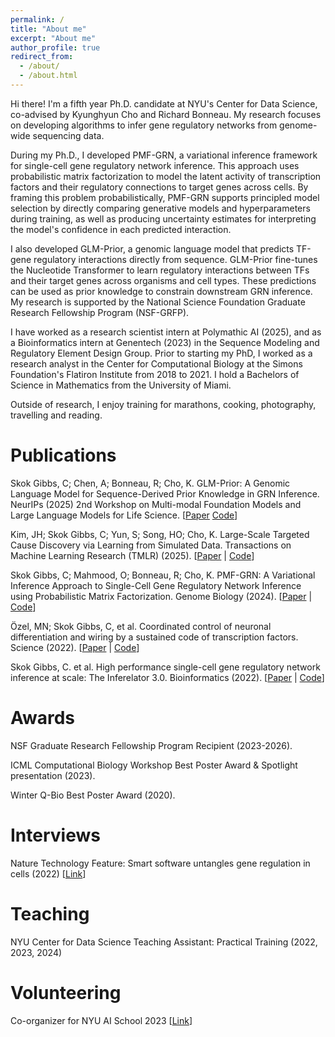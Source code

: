 ```yaml
---
permalink: /
title: "About me"
excerpt: "About me"
author_profile: true
redirect_from: 
  - /about/
  - /about.html
---
```


Hi there! I'm a fifth year Ph.D. candidate at NYU's Center for Data Science, co-advised by Kyunghyun Cho and Richard Bonneau. 
My research focuses on developing algorithms to infer gene regulatory networks from genome-wide sequencing data. 

During my Ph.D., I developed PMF-GRN, a variational inference framework for single-cell gene regulatory network inference.
This approach uses probabilistic matrix factorization to model the latent activity of transcription factors and their regulatory connections to target genes across cells.
By framing this problem probabilistically, PMF-GRN supports principled model selection by directly comparing generative models and hyperparameters during training,
as well as producing uncertainty estimates for interpreting the model's confidence in each predicted interaction.

I also developed GLM-Prior, a genomic language model that predicts TF-gene regulatory interactions directly from sequence.
GLM-Prior fine-tunes the Nucleotide Transformer to learn regulatory interactions between TFs and their target genes across organisms and cell types.
These predictions can be used as prior knowledge to constrain downstream GRN inference. 
My research is supported by the National Science Foundation Graduate Research Fellowship Program (NSF-GRFP).

I have worked as a research scientist intern at Polymathic AI (2025), and as a Bioinformatics intern at Genentech (2023) in the Sequence Modeling and Regulatory Element Design Group. 
Prior to starting my PhD, I worked as a research analyst in the Center for Computational Biology at the Simons Foundation's Flatiron Institute from 2018 to 2021. 
I hold a Bachelors of Science in Mathematics from the University of Miami.

Outside of research, I enjoy training for marathons, cooking, photography, travelling and reading.

# Publications
Skok Gibbs, C; Chen, A; Bonneau, R; Cho, K.
GLM-Prior: A Genomic Language Model for Sequence-Derived Prior Knowledge in GRN Inference.
NeurIPs (2025) 2nd Workshop on Multi-modal Foundation Models and Large Language Models for Life Science.
[[Paper](https://openreview.net/forum?id=TIUUcBIuk6)
[Code](https://github.com/cskokgibbs/GLM-Prior)]

Kim, JH; Skok Gibbs, C; Yun, S; Song, HO; Cho, K. 
Large-Scale Targeted Cause Discovery via Learning from Simulated Data.
Transactions on Machine Learning Research (TMLR) (2025).
[[Paper](https://openreview.net/forum?id=NVgy29IQw8) |
 [Code](https://github.com/snu-mllab/Targeted-Cause-Discovery)]

Skok Gibbs, C; Mahmood, O; Bonneau, R; Cho, K.
PMF-GRN: A Variational Inference Approach to Single-Cell Gene Regulatory Network Inference using Probabilistic Matrix Factorization.
Genome Biology (2024).
[[Paper](https://doi.org/10.1186/s13059-024-03226-6) | 
[Code](https://github.com/nyu-dl/pmf-grn)]

Özel, MN; Skok Gibbs, C, et al. Coordinated control of neuronal differentiation and wiring by a sustained
code of transcription factors. 
Science (2022).
[[Paper](https://www.science.org/doi/10.1126/science.add1884) | 
[Code](https://github.com/cskokgibbs/DMOLN_NetworkScripts)]

Skok Gibbs, C. et al. High performance single-cell gene regulatory network inference at scale: The Inferelator 3.0. 
Bioinformatics (2022).
[[Paper](https://doi.org/10.1101/2022.09.09.507305) | 
[Code](https://github.com/flatironinstitute/inferelator)]

# Awards
NSF Graduate Research Fellowship Program Recipient (2023-2026).

ICML Computational Biology Workshop Best Poster Award & Spotlight presentation (2023).

Winter Q-Bio Best Poster Award (2020).

# Interviews
Nature Technology Feature: Smart software untangles gene regulation in cells (2022)
[[Link](https://doi.org/10.1038/d41586-022-02826-1)]

# Teaching
NYU Center for Data Science Teaching Assistant: Practical Training (2022, 2023, 2024)

# Volunteering
Co-organizer for NYU AI School 2023 [[Link](https://nyu-mll.github.io/nyu-ai-school-2023/)]